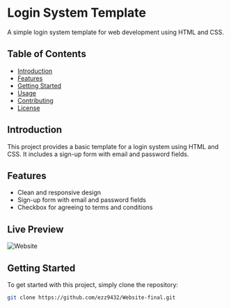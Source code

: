# Login System Template

A simple login system template for web development using HTML and CSS.

## Table of Contents

- [Introduction](#introduction)
- [Features](#features)
- [Getting Started](#getting-started)
- [Usage](#usage)
- [Contributing](#contributing)
- [License](#license)

## Introduction

This project provides a basic template for a login system using HTML and CSS. It includes a sign-up form with email and password fields.

## Features

- Clean and responsive design
- Sign-up form with email and password fields
- Checkbox for agreeing to terms and conditions

## Live Preview

![Website](https://img.shields.io/website?url=https%3A%2F%2Fgithub.com%2Fezz9432%2FWebsite-os)

## Getting Started

To get started with this project, simply clone the repository:

```bash
git clone https://github.com/ezz9432/Website-final.git
